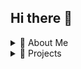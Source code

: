 ## Hi there 👋
<details>
<summary>📌 About Me</summary>

I'm **Sri Vignesh K.V.**, a DevOps enthusiast with a background in Mechanical Engineering and hands-on experience in:

- CI/CD with Jenkins & GitHub Actions
- AWS Cloud (EC2, ECS, EBS, VPC, ELB and S3)
- Infrastructure as Code (Terraform)
- Dockerized deployments

</details>

<details>
<summary>🚀 Projects</summary>

- 🔁 **CI/CD Pipeline** → [Medusa Deployment](https://github.com/srivigneshkv14/medusa-application)
- 🤖 **Zoho Invoice Automation** → Automated invoice + email flow via Zoho Books & Flow
</details>
